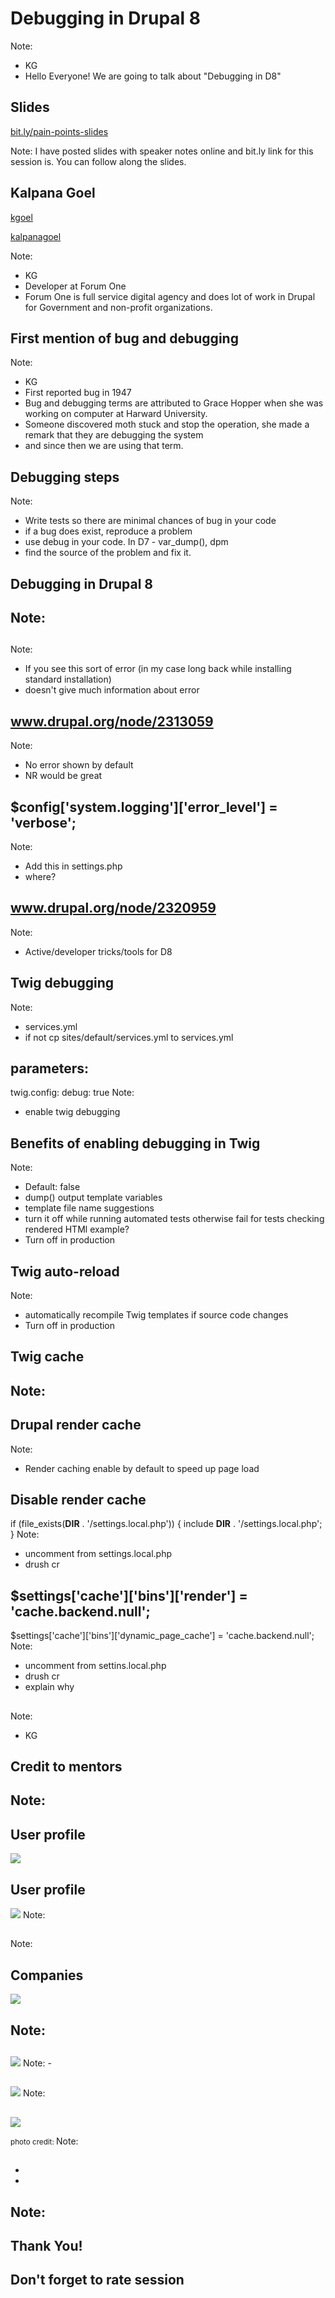 # Debugging in Drupal 8
Note:
- KG
- Hello Everyone! We are going to talk about "Debugging in D8"



## Slides
[bit.ly/pain-points-slides](http://bit.ly/pain-points-slides)

Note:
I have posted slides with speaker notes online and bit.ly
link for this session is. You can follow along the slides.




## Kalpana Goel

<a href="https://www.drupal.org/u/kgoel"><i class="fa fa-drupal"></i> kgoel</a>

<a href="https://twitter.com/kalpanagoel"><i class="fa fa-twitter"></i> kalpanagoel</a>

Note:
- KG
- Developer at Forum One
- Forum One is full service digital agency and does lot of work in Drupal for
Government and non-profit organizations.



<!-- .slide: data-background="custom/images/" data-background-size="" data-state="show-header" data-header="" -->



<!-- .element: class="heading" -->
<!-- .slide: data-background="custom/images/09September_1.jpg"  data-state="show-header" data-header="" -->
## First mention of bug and debugging
<!-- .element: class="heading" -->

Note:
- KG
- First reported bug in 1947
- Bug and debugging terms are attributed to Grace Hopper when she was working on computer at Harward University.
- Someone discovered moth stuck and stop the operation, she made a remark that they are debugging the system 
- and since then we are using that term.





## Debugging steps 
Note:
- Write tests so there are minimal chances of bug in your code
- if a bug does exist, reproduce a problem
- use debug in your code. In D7 - var_dump(), dpm
- find the source of the problem and fix it.





## Debugging in Drupal 8
Note:
- 





## <!-- .slide: data-background="custom/images/website_error.png" data-background-size="" data-state="show-header" data-header="" -->
Note:
- If you see this sort of error (in my case long back while installing standard installation)
- doesn't give much information about error




## www.drupal.org/node/2313059
Note:
- No error shown by default
- NR would be great




## $config['system.logging']['error_level'] = 'verbose';
Note:
- Add this in settings.php
- where?




## www.drupal.org/node/2320959
Note:
- Active/developer tricks/tools for D8




## Twig debugging 
Note:
- services.yml 
- if not cp sites/default/services.yml to services.yml



## parameters:
  twig.config:
    debug: true
Note:
- enable twig debugging



## Benefits of enabling debugging in Twig
Note:
- Default: false
- dump() output template variables
- template file name suggestions
- turn it off while running automated tests otherwise fail for tests checking rendered HTMl example?
- Turn off in production



## Twig auto-reload
Note:
- automatically recompile Twig templates if source code changes
- Turn off in production



## Twig cache
Note:
- 



## Drupal render cache
Note:
- Render caching enable by default to speed up page load


## Disable render cache
if (file_exists(__DIR__ . '/settings.local.php')) {
  include __DIR__ . '/settings.local.php';
}
Note:
- uncomment from settings.local.php
- drush cr




## $settings['cache']['bins']['render'] = 'cache.backend.null';
$settings['cache']['bins']['dynamic_page_cache'] = 'cache.backend.null';
Note:
- uncomment from settins.local.php
- drush cr
- explain why




##
Note:
- KG





## Credit to mentors
Note:
-




## User profile
<img src="custom/images/bio-1.png" />




## User profile
<img src="custom/images/bio-2.png" />
Note:





##
Note:





## Companies
<img src="custom/images/companies.png" />





##

Note:
-




##

<img src="custom/images/apache_contributors.png" />
Note:
-




##

<img src="custom/images/Apache_timeline.png" />
Note:






##

<img src="custom/images/long_tail.png" />

<small>photo credit: </small>
Note:





##
*
*
Note:
-



##




## Thank You!
## Don't forget to rate session



